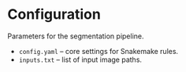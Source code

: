 # Configuration

Parameters for the segmentation pipeline.

- `config.yaml` – core settings for Snakemake rules.
- `inputs.txt` – list of input image paths.

